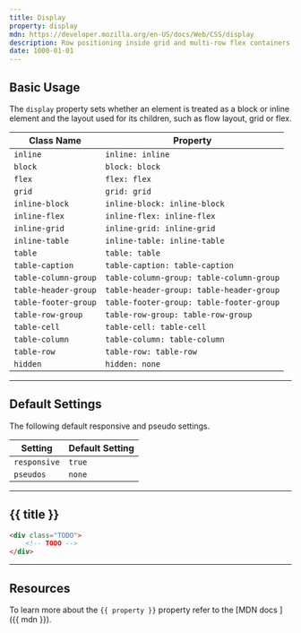 ```yaml
---
title: Display
property: display
mdn: https://developer.mozilla.org/en-US/docs/Web/CSS/display
description: Row positioning inside grid and multi-row flex containers.
date: 1000-01-01
---
```


## Basic Usage

The `display` property sets whether an element is treated as a block or inline element and the layout used for its children, such as flow layout, grid or flex.

| Class Name           | Property                                 |
| -------------------- | ---------------------------------------- |
| `inline`             | `inline: inline`                         |
| `block`              | `block: block`                           |
| `flex`               | `flex: flex`                             |
| `grid`               | `grid: grid`                             |
| `inline-block`       | `inline-block: inline-block`             |
| `inline-flex`        | `inline-flex: inline-flex`               |
| `inline-grid`        | `inline-grid: inline-grid`               |
| `inline-table`       | `inline-table: inline-table`             |
| `table`              | `table: table`                           |
| `table-caption`      | `table-caption: table-caption`           |
| `table-column-group` | `table-column-group: table-column-group` |
| `table-header-group` | `table-header-group: table-header-group` |
| `table-footer-group` | `table-footer-group: table-footer-group` |
| `table-row-group`    | `table-row-group: table-row-group`       |
| `table-cell`         | `table-cell: table-cell`                 |
| `table-column`       | `table-column: table-column`             |
| `table-row`          | `table-row: table-row`                   |
| `hidden`             | `hidden: none`                           |

---

## Default Settings

The following default responsive and pseudo settings.

| Setting      | Default Setting |
| ------------ | --------------- |
| `responsive` | `true`          |
| `pseudos`    | `none`          |

---

## {{ title }}

<div class="bg-silver-200 p-20 h-256 radius-md flex flex-wrap align-content-center">
  <!-- ... -->
</div>

```html
<div class="TODO">
	<!-- TODO -->
</div>
```

---

## Resources

To learn more about the `{{ property }}` property refer to the [MDN docs <i class="far fa-external-link ml-6"></i>]({{ mdn }}).

